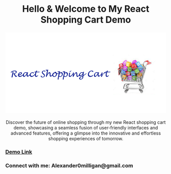 <h1 align="center">Hello & Welcome to My React Shopping Cart Demo</h1>

<h3 align="center">
    <a href="https://github.com/Alexander-Milligan/">
        <img src="ReactShoppingCartHeader.gif"/>
    </a>
</h3>

<p align="center">
Discover the future of online shopping through my new React shopping cart demo, showcasing a seamless fusion of user-friendly interfaces and advanced features, offering a glimpse into the innovative and effortless shopping experiences of tomorrow.
</p>

<h3 align="left">
    <a href="ReactApplications/ReactShoppingCart/store">Demo Link</a>
</h3>

<h3 align="left">Connect with me: Alexander0milligan@gmail.com</h3>

